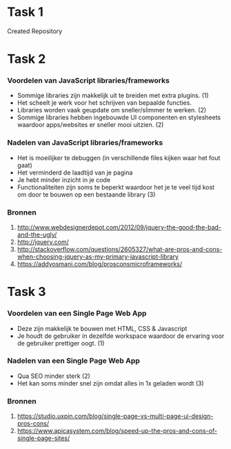 Task 1
==================
Created Repository


Task 2
==================

### Voordelen van JavaScript libraries/frameworks
* Sommige libraries zijn makkelijk uit te breiden met extra plugins. (1)
* Het scheelt je werk voor het schrijven van bepaalde functies.
* Libraries worden vaak geupdate om sneller/slimmer te werken. (2)
* Sommige libraries hebben ingebouwde UI componenten en stylesheets waardoor apps/websites er sneller mooi uitzien. (2)


### Nadelen van JavaScript libraries/frameworks
* Het is moeilijker te debuggen (in verschillende files kijken waar het fout gaat)
* Het verminderd de laadtijd van je pagina 
* Je hebt minder inzicht in je code
* Functionaliteiten zijn soms te beperkt waardoor het je te veel tijd kost om door te bouwen op een bestaande library (3)


### Bronnen
1. http://www.webdesignerdepot.com/2012/09/jquery-the-good-the-bad-and-the-ugly/
2. http://jquery.com/
3. http://stackoverflow.com/questions/2605327/what-are-pros-and-cons-when-choosing-jquery-as-my-primary-javascript-library
4. https://addyosmani.com/blog/prosconsmicroframeworks/

Task 3
==================

### Voordelen van een Single Page Web App
* Deze zijn makkelijk te bouwen met HTML, CSS & Javascript
* Je houdt de gebruiker in  dezelfde workspace waardoor de ervaring voor de gebruiker prettiger oogt. (1)


### Nadelen van een Single Page Web App
* Qua SEO minder sterk (2)
* Het kan soms minder snel zijn omdat alles in 1x geladen wordt (3)


### Bronnen
1. https://studio.uxpin.com/blog/single-page-vs-multi-page-ui-design-pros-cons/
2. https://www.apicasystem.com/blog/speed-up-the-pros-and-cons-of-single-page-sites/



